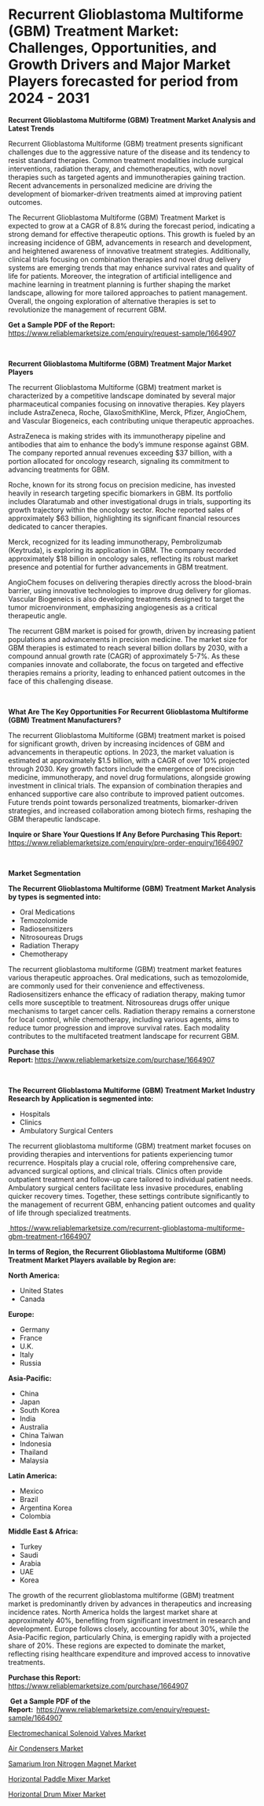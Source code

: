 <p><h1>Recurrent Glioblastoma Multiforme (GBM) Treatment Market: Challenges, Opportunities, and Growth Drivers and Major Market Players forecasted for period from 2024 - 2031</h1></p><p><strong>Recurrent Glioblastoma Multiforme (GBM) Treatment Market Analysis and Latest Trends</strong></p>
<p><p>Recurrent Glioblastoma Multiforme (GBM) treatment presents significant challenges due to the aggressive nature of the disease and its tendency to resist standard therapies. Common treatment modalities include surgical interventions, radiation therapy, and chemotherapeutics, with novel therapies such as targeted agents and immunotherapies gaining traction. Recent advancements in personalized medicine are driving the development of biomarker-driven treatments aimed at improving patient outcomes.</p><p>The Recurrent Glioblastoma Multiforme (GBM) Treatment Market is expected to grow at a CAGR of 8.8% during the forecast period, indicating a strong demand for effective therapeutic options. This growth is fueled by an increasing incidence of GBM, advancements in research and development, and heightened awareness of innovative treatment strategies. Additionally, clinical trials focusing on combination therapies and novel drug delivery systems are emerging trends that may enhance survival rates and quality of life for patients. Moreover, the integration of artificial intelligence and machine learning in treatment planning is further shaping the market landscape, allowing for more tailored approaches to patient management. Overall, the ongoing exploration of alternative therapies is set to revolutionize the management of recurrent GBM.</p></p>
<p><strong>Get a Sample PDF of the Report:&nbsp;</strong> <a href="https://www.reliablemarketsize.com/enquiry/request-sample/1664907?utm_campaign=1422&utm_medium=2&utm_source=Github&utm_content=ia&utm_term=18102024&utm_id=recurrent-glioblastoma-multiforme-gbm-treatment">https://www.reliablemarketsize.com/enquiry/request-sample/1664907</a></p>
<p>&nbsp;</p>
<p><strong>Recurrent Glioblastoma Multiforme (GBM) Treatment Major Market Players</strong></p>
<p><p>The recurrent Glioblastoma Multiforme (GBM) treatment market is characterized by a competitive landscape dominated by several major pharmaceutical companies focusing on innovative therapies. Key players include AstraZeneca, Roche, GlaxoSmithKline, Merck, Pfizer, AngioChem, and Vascular Biogeneics, each contributing unique therapeutic approaches.</p><p>AstraZeneca is making strides with its immunotherapy pipeline and antibodies that aim to enhance the body’s immune response against GBM. The company reported annual revenues exceeding $37 billion, with a portion allocated for oncology research, signaling its commitment to advancing treatments for GBM.</p><p>Roche, known for its strong focus on precision medicine, has invested heavily in research targeting specific biomarkers in GBM. Its portfolio includes Olaratumab and other investigational drugs in trials, supporting its growth trajectory within the oncology sector. Roche reported sales of approximately $63 billion, highlighting its significant financial resources dedicated to cancer therapies.</p><p>Merck, recognized for its leading immunotherapy, Pembrolizumab (Keytruda), is exploring its application in GBM. The company recorded approximately $18 billion in oncology sales, reflecting its robust market presence and potential for further advancements in GBM treatment.</p><p>AngioChem focuses on delivering therapies directly across the blood-brain barrier, using innovative technologies to improve drug delivery for gliomas. Vascular Biogeneics is also developing treatments designed to target the tumor microenvironment, emphasizing angiogenesis as a critical therapeutic angle.</p><p>The recurrent GBM market is poised for growth, driven by increasing patient populations and advancements in precision medicine. The market size for GBM therapies is estimated to reach several billion dollars by 2030, with a compound annual growth rate (CAGR) of approximately 5-7%. As these companies innovate and collaborate, the focus on targeted and effective therapies remains a priority, leading to enhanced patient outcomes in the face of this challenging disease.</p></p>
<p>&nbsp;</p>
<p><strong>What Are The Key Opportunities For Recurrent Glioblastoma Multiforme (GBM) Treatment Manufacturers?</strong></p>
<p><p>The recurrent Glioblastoma Multiforme (GBM) treatment market is poised for significant growth, driven by increasing incidences of GBM and advancements in therapeutic options. In 2023, the market valuation is estimated at approximately $1.5 billion, with a CAGR of over 10% projected through 2030. Key growth factors include the emergence of precision medicine, immunotherapy, and novel drug formulations, alongside growing investment in clinical trials. The expansion of combination therapies and enhanced supportive care also contribute to improved patient outcomes. Future trends point towards personalized treatments, biomarker-driven strategies, and increased collaboration among biotech firms, reshaping the GBM therapeutic landscape.</p></p>
<p><strong>Inquire or Share Your Questions If Any Before Purchasing This Report:</strong> <a href="https://www.reliablemarketsize.com/enquiry/pre-order-enquiry/1664907?utm_campaign=1422&utm_medium=2&utm_source=Github&utm_content=ia&utm_term=18102024&utm_id=recurrent-glioblastoma-multiforme-gbm-treatment">https://www.reliablemarketsize.com/enquiry/pre-order-enquiry/1664907</a></p>
<p>&nbsp;</p>
<p><strong>Market Segmentation</strong></p>
<p><strong>The Recurrent Glioblastoma Multiforme (GBM) Treatment Market Analysis by types is segmented into:</strong></p>
<p><ul><li>Oral Medications</li><li>Temozolomide</li><li>Radiosensitizers</li><li>Nitrosoureas Drugs</li><li>Radiation Therapy</li><li>Chemotherapy</li></ul></p>
<p><p>The recurrent glioblastoma multiforme (GBM) treatment market features various therapeutic approaches. Oral medications, such as temozolomide, are commonly used for their convenience and effectiveness. Radiosensitizers enhance the efficacy of radiation therapy, making tumor cells more susceptible to treatment. Nitrosoureas drugs offer unique mechanisms to target cancer cells. Radiation therapy remains a cornerstone for local control, while chemotherapy, including various agents, aims to reduce tumor progression and improve survival rates. Each modality contributes to the multifaceted treatment landscape for recurrent GBM.</p></p>
<p><strong>Purchase this Report:&nbsp;</strong><a href="https://www.reliablemarketsize.com/purchase/1664907?utm_campaign=1422&utm_medium=2&utm_source=Github&utm_content=ia&utm_term=18102024&utm_id=recurrent-glioblastoma-multiforme-gbm-treatment">https://www.reliablemarketsize.com/purchase/1664907</a></p>
<p>&nbsp;</p>
<p><strong>The Recurrent Glioblastoma Multiforme (GBM) Treatment Market Industry Research by Application is segmented into:</strong></p>
<p><ul><li>Hospitals</li><li>Clinics</li><li>Ambulatory Surgical Centers</li></ul></p>
<p><p>The recurrent glioblastoma multiforme (GBM) treatment market focuses on providing therapies and interventions for patients experiencing tumor recurrence. Hospitals play a crucial role, offering comprehensive care, advanced surgical options, and clinical trials. Clinics often provide outpatient treatment and follow-up care tailored to individual patient needs. Ambulatory surgical centers facilitate less invasive procedures, enabling quicker recovery times. Together, these settings contribute significantly to the management of recurrent GBM, enhancing patient outcomes and quality of life through specialized treatments.</p></p>
<p><a href="https://www.reliablemarketsize.com/recurrent-glioblastoma-multiforme-gbm-treatment-r1664907?utm_campaign=1422&utm_medium=2&utm_source=Github&utm_content=ia&utm_term=18102024&utm_id=recurrent-glioblastoma-multiforme-gbm-treatment">&nbsp;https://www.reliablemarketsize.com/recurrent-glioblastoma-multiforme-gbm-treatment-r1664907</a></p>
<p><strong>In terms of Region, the Recurrent Glioblastoma Multiforme (GBM) Treatment Market Players available by Region are:</strong></p>
<p>
    <p> <strong> North America: </strong>
        <ul>
            <li>United States</li>
            <li>Canada</li>
        </ul>
        </p> 
    <p> <strong> Europe: </strong>
        <ul>
            <li>Germany</li>
            <li>France</li>
            <li>U.K.</li>
            <li>Italy</li>
            <li>Russia</li>
        </ul>
        </p> 
    <p> <strong> Asia-Pacific: </strong>
        <ul>
            <li>China</li>
            <li>Japan</li>
            <li>South Korea</li>
            <li>India</li>
            <li>Australia</li>
            <li>China Taiwan</li>
            <li>Indonesia</li>
            <li>Thailand</li>
            <li>Malaysia</li>
        </ul>
        </p> 
    <p> <strong> Latin America: </strong>
        <ul>
            <li>Mexico</li>
            <li>Brazil</li>
            <li>Argentina Korea</li>
            <li>Colombia</li>
        </ul>
        </p> 
    <p> <strong> Middle East & Africa: </strong>
        <ul>
            <li>Turkey</li>
            <li>Saudi</li>
            <li>Arabia</li>
            <li>UAE</li>
            <li>Korea</li>
        </ul>
    </p>
    </p>
<p><p>The growth of the recurrent glioblastoma multiforme (GBM) treatment market is predominantly driven by advances in therapeutics and increasing incidence rates. North America holds the largest market share at approximately 40%, benefiting from significant investment in research and development. Europe follows closely, accounting for about 30%, while the Asia-Pacific region, particularly China, is emerging rapidly with a projected share of 20%. These regions are expected to dominate the market, reflecting rising healthcare expenditure and improved access to innovative treatments.</p></p>
<p><strong>Purchase this Report: </strong><a href="https://www.reliablemarketsize.com/purchase/1664907?utm_campaign=1422&utm_medium=2&utm_source=Github&utm_content=ia&utm_term=18102024&utm_id=recurrent-glioblastoma-multiforme-gbm-treatment">https://www.reliablemarketsize.com/purchase/1664907</a></p>
<p>&nbsp;<strong>Get a Sample PDF of the Report:&nbsp;&nbsp;</strong><a href="https://www.reliablemarketsize.com/enquiry/request-sample/1664907?utm_campaign=1422&utm_medium=2&utm_source=Github&utm_content=ia&utm_term=18102024&utm_id=recurrent-glioblastoma-multiforme-gbm-treatment">https://www.reliablemarketsize.com/enquiry/request-sample/1664907</a></p>
<p><strong></strong></p>
<p><p><a href="https://github.com/johnieimmarta/Market-Research-Report-List-1/blob/main/electromechanical-solenoid-valves-market.md?utm_campaign=1422&utm_medium=2&utm_source=Github&utm_content=ia&utm_term=18102024&utm_id=recurrent-glioblastoma-multiforme-gbm-treatment">Electromechanical Solenoid Valves Market</a></p><p><a href="https://issuu.com/reportprime-2/docs/air-condensers-market-size-2030.ppt_d4d318e9b66383?utm_campaign=1422&utm_medium=2&utm_source=Github&utm_content=ia&utm_term=18102024&utm_id=recurrent-glioblastoma-multiforme-gbm-treatment">Air Condensers Market</a></p><p><a href="https://github.com/fletaw9bs/Market-Research-Report-List-1/blob/main/samarium-iron-nitrogen-magnet-market.md?utm_campaign=1422&utm_medium=2&utm_source=Github&utm_content=ia&utm_term=18102024&utm_id=recurrent-glioblastoma-multiforme-gbm-treatment">Samarium Iron Nitrogen Magnet Market</a></p><p><a href="https://www.linkedin.com/pulse/strategic-insights-global-horizontal-paddle-mixer-market-trends-rr0mc?utm_campaign=1422&utm_medium=2&utm_source=Github&utm_content=ia&utm_term=18102024&utm_id=recurrent-glioblastoma-multiforme-gbm-treatment">Horizontal Paddle Mixer Market</a></p><p><a href="https://www.linkedin.com/pulse/market-insights-global-horizontal-drum-mixer-forecast-nbanc?utm_campaign=1422&utm_medium=2&utm_source=Github&utm_content=ia&utm_term=18102024&utm_id=recurrent-glioblastoma-multiforme-gbm-treatment">Horizontal Drum Mixer Market</a></p></p>